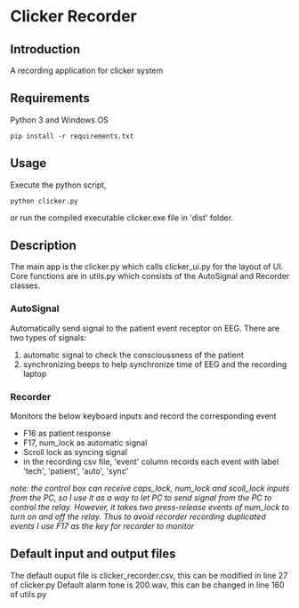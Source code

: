 # Clicker Recorder
## Introduction
A recording application for clicker system
## Requirements
Python 3 and Windows OS
```
pip install -r requirements.txt
```
## Usage
Execute the python script,
```
python clicker.py
```
or run the compiled executable clicker.exe file in 'dist' folder.

## Description
The main app is the clicker.py which calls clicker_ui.py for the layout of UI.
Core functions are in utils.py which consists of the AutoSignal and Recorder classes.
### AutoSignal
Automatically send signal to the patient event receptor on EEG.
There are two types of signals:
1. automatic signal to check the conscioussness of the patient
2. synchronizing beeps to help synchronize time of EEG and the recording laptop

### Recorder
Monitors the below keyboard inputs and record the corresponding event
- F16 as patient response
- F17, num_lock as automatic signal
- Scroll lock as syncing signal
- in the recording csv file, 'event' column records each event with label 'tech', 'patient', 'auto', 'sync'  

*note: the control box can receive caps_lock, num_lock and scoll_lock inputs from the PC, so I use it as a way to let PC to send signal from the PC to control the relay. However, it takes two press-release events of num_lock to turn on and off the relay. Thus to avoid recorder recording duplicated events I use F17 as the key for recorder to monitor*


## Default input and output files
The default ouput file is clicker_recorder.csv, this can be modified in line 27 of clicker.py
Default alarm tone is 200.wav, this can be changed in line 160 of utils.py

